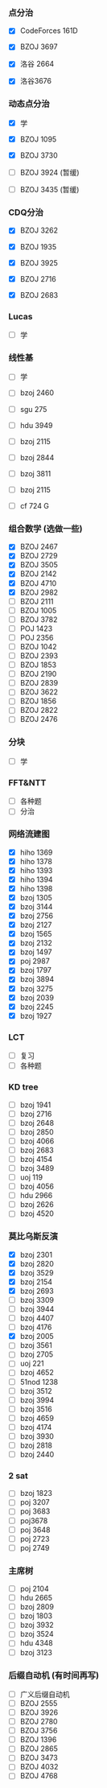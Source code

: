 ### 点分治

- [x] CodeForces 161D


- [x] BZOJ 3697
- [x] 洛谷 2664
- [x] 洛谷3676

### 动态点分治

- [x] 学

- [x] BZOJ 1095

- [x] BZOJ 3730

- [ ] BZOJ 3924 (暂缓)

- [ ] BZOJ 3435  (暂缓)

### CDQ分治

- [x] BZOJ 3262
- [x] BZOJ 1935
- [x] BZOJ 3925
- [x] BZOJ 2716
- [x] BZOJ 2683


### Lucas

- [ ] 学

### 线性基

- [ ] 学

- [ ] bzoj 2460

- [ ] sgu 275

- [ ] hdu 3949

- [ ] bzoj 2115

- [ ] bzoj 2844

- [ ] bzoj 3811

- [ ] bzoj 2115

- [ ] cf 724 G

### 组合数学 (选做一些)

- [x] BZOJ 2467
- [x] BZOJ  2729
- [x] BZOJ 3505
- [x] BZOJ 2142
- [x] BZOJ 4710
- [x] BZOJ 2982
- [ ] BZOJ 2111
- [ ] BZOJ 1005
- [ ] BZOJ 3782
- [ ] POJ 1423
- [ ] POJ 2356
- [ ] BZOJ 1042
- [ ] BZOJ 2393
- [ ] BZOJ 1853
- [ ] BZOJ 2190
- [ ] BZOJ 2839
- [ ] BZOJ 3622
- [ ] BZOJ 1856
- [ ] BZOJ 2822
- [ ] BZOJ 2476

### 分块

- [ ] 学

### FFT&NTT

- [ ] 各种题
- [ ] 分治

### 网络流建图  

- [x] hiho 1369
- [x] hiho 1378
- [x] hiho 1393
- [x] hiho 1394
- [x] hiho 1398
- [x] bzoj 1305
- [x] bzoj 3144
- [x] bzoj 2756
- [x] bzoj 2127
- [x] bzoj 1565
- [x] bzoj 2132
- [x] bzoj 1497
- [x] poj 2987
- [x] bzoj 1797
- [x] bzoj 3894
- [x] bzoj 3275
- [x] bzoj 2039
- [x] bzoj 2245
- [x] bzoj 1927

### LCT

- [ ] 复习
- [ ] 各种题

### KD tree

- [ ] bzoj 1941
- [ ] bzoj 2716
- [ ] bzoj 2648
- [ ] bzoj 2850
- [ ] bzoj 4066
- [ ] bzoj 2683
- [ ] bzoj 4154
- [ ] bzoj 3489
- [ ] uoj 119
- [ ] bzoj 4056
- [ ] hdu 2966
- [ ] bzoj 2626
- [ ] bzoj 4520​

### 莫比乌斯反演

- [x] bzoj 2301
- [x] bzoj 2820
- [x] bzoj 3529
- [x] bzoj 2154
- [x] bzoj 2693
- [ ] bzoj 3309
- [ ] bzoj 3944
- [ ] bzoj 4407
- [ ] bzoj 4176
- [x] bzoj 2005
- [ ] bzoj 3561
- [ ] bzoj 2705
- [ ] uoj 221
- [ ] bzoj 4652
- [ ] 51nod 1238
- [ ] bzoj 3512
- [ ] bzoj 3994
- [ ] bzoj 3516
- [ ] bzoj 4659
- [ ] bzoj 4174
- [ ] bzoj 3930
- [ ] bzoj 2818
- [ ] bzoj 2440

### 2 sat

- [ ] bzoj 1823
- [ ] poj 3207
- [ ] poj 3683
- [ ] poj3678
- [ ] poj 3648
- [ ] poj 2723
- [ ] poj 2749

### 主席树

- [ ] poj 2104
- [ ] hdu 2665
- [ ] bzoj 2809
- [ ] bzoj 1803
- [ ] bzoj 3932
- [ ] bzoj 3524
- [ ] hdu 4348
- [ ] bzoj 3123

### 后缀自动机 (有时间再写)

- [ ] 广义后缀自动机
- [ ] BZOJ 2555
- [ ] BZOJ 3926
- [ ] BZOJ 2780
- [ ] BZOJ 3756
- [ ] BZOJ 1396
- [ ] BZOJ 2865
- [ ] BZOJ 3473
- [ ] BZOJ 4032
- [ ] BZOJ 4768
